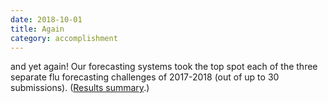 ```yaml
---
date: 2018-10-01
title: Again
category: accomplishment
---
```


and yet again! Our forecasting systems took the top
spot each of the three separate flu forecasting challenges of
2017-2018 (out of up to 30 submissions).
([Results summary](https://www.cs.cmu.edu/~roni/CDC%20Flu%20Challenge%202017-2018%20Results.pdf).)

